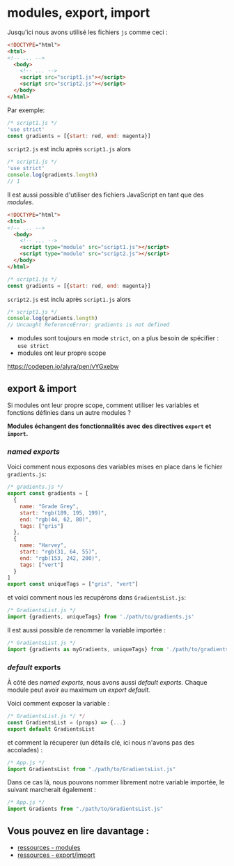 # modules, export,  import

Jusqu'ici nous avons utilisé les fichiers `js` comme ceci :

```html
<!DOCTYPE="html">
<html>
<!-- ... -->
  <body>
    <!-- ... -->
    <script src="script1.js"></script>
    <script src="script2.js"></script>
  </body>
</html>
```

Par exemple:

```javascript
/* script1.js */
'use strict'
const gradients = [{start: red, end: magenta}]
```

`script2.js` est inclu après `script1.js` alors

```javascript
/* script1.js */
'use strict'
console.log(gradients.length)
// 1
```

Il est aussi possible d'utiliser des fichiers JavaScript en tant que des *modules*.

```html
<!DOCTYPE="html">
<html>
<!-- ... -->
  <body>
    <!-- ... -->
    <script type="module" src="script1.js"></script>
    <script type="module" src="script2.js"></script>
  </body>
</html>
```

```javascript
/* script1.js */
const gradients = [{start: red, end: magenta}]
```

`script2.js` est inclu après `script1.js` alors

```javascript
/* script1.js */
console.log(gradients.length)
// Uncaught ReferenceError: gradients is not defined
```

 - modules sont toujours en mode `strict`, on a plus besoin de spécifier : `use strict`
 - modules ont leur propre scope
 
https://codepen.io/alyra/pen/vYGxebw

## export & import 

Si modules ont leur propre scope, comment utiliser les variables et fonctions définies dans un autre modules ? 

<strong>Modules échangent des fonctionnalités avec des directives `export` et `import`.</strong>

### *named exports*

Voici comment nous exposons des variables mises en place dans le fichier `gradients.js`:

```javascript
/* gradients.js */
export const gradients = [
  {
    name: "Grade Grey",
    start: "rgb(189, 195, 199)",
    end: "rgb(44, 62, 80)",
    tags: ["gris"]
  },
  {
    name: "Harvey",
    start: "rgb(31, 64, 55)",
    end: "rgb(153, 242, 200)",
    tags: ["vert"]
  }
]
export const uniqueTags = ["gris", "vert"]
```

et voici comment nous les recupérons dans `GradientsList.js`:

```javascript
/* GradientsList.js */
import {gradients, uniqueTags} from './path/to/gradients.js'
```

Il est aussi possible de renommer la variable importée :

```javascript
/* GradientsList.js */
import {gradients as myGradients, uniqueTags} from './path/to/gradients.js'
```

### *default* exports

À côté des *named exports*, nous avons aussi *default exports.*
Chaque module peut avoir au maximum un *export default.*

Voici comment exposer la variable :
 
```javascript
/* GradientsList.js */ */
const GradientsList = (props) => {...}
export default GradientsList
```

et comment la récuperer (un détails clé, ici nous n'avons pas des accolades) :

```javascript
/* App.js */
import GradientsList from "./path/to/GradientsList.js"
```

Dans ce cas là, nous pouvons nommer librement notre variable importée, le suivant marcherait également :

```javascript
/* App.js */
import Gradients from "./path/to/GradientsList.js"
```

## Vous pouvez en lire davantage :

- [ressources - modules](https://javascript.info/modules-intro)
- [ressources - export/import](https://javascript.info/import-export)
